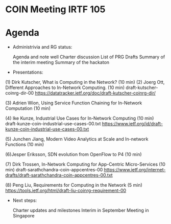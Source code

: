 # COIN Meeting IRTF 105 
# Agenda

- Administrivia and RG status:

	Agenda and note well 
	Charter discussion
	List of PRG Drafts 
	Summary of the interim meeting 
	Summary of the hackaton

- Presentations: 

(1) Dirk Kutscher, What is Computing in the Network? (10 min)
(2) Joerg Ott, Different Approaches to In-Network Computing. (10 min)
draft-kutscher-coinrg-dir-00
https://datatracker.ietf.org/doc/draft-kutscher-coinrg-dir/

(3) Adrien Wion, Using Service Function Chaining for In-Network Computation (10 min)
 
(4) Ike Kunze, Industrial Use Cases for In-Network Computing (10 min)
draft-kunze-coin-industrial-use-cases-00.txt
https://www.ietf.org/id/draft-kunze-coin-industrial-use-cases-00.txt

(5) Junchen Jiang, Modern Video Analytics at Scale and In-network Functions (10 min)

(6)Jesper Eriksson, SDN evolution from OpenFlow to P4 (10 min)

(7) Dirk Trossen, In-Network Computing for App-Centric Micro-Services (10 min)
draft-sarathchandra-coin-appcentres-00
https://www.ietf.org/internet-drafts/draft-sarathchandra-coin-appcentres-00.txt 

(8) Peng Liu, Requirements for Computing in the Network (5 min)
https://tools.ietf.org/html/draft-liu-coinrg-requirement-00

- Next steps:

	Charter updates and milestones
	Interim in September 
	Meeting in Singapore 
